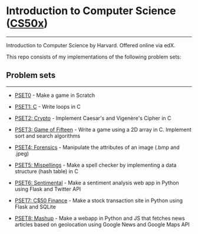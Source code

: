 # Introduction to Computer Science ([CS50x](https://www.edx.org/course/cs50s-introduction-computer-science-harvardx-cs50x))

---

Introduction to Computer Science by Harvard. Offered online via edX.

This repo consists of my implementations of the following problem sets: 

## Problem sets

---

* [PSET0](https://docs.cs50.net/2017/x/psets/0/pset0.html) - Make a game in Scratch

* [PSET1: C](https://docs.cs50.net/2017/x/psets/1/pset1.html) - Write loops in C

* [PSET2: Crypto](https://docs.cs50.net/2017/x/psets/2/pset2.html) - Implement Caesar's and Vigenère's Cipher in C

* [PSET3: Game of Fifteen](https://docs.cs50.net/2017/x/psets/3/pset3.html) - Write a game using a 2D array in C. Implement sort and search algorithms

* [PSET4: Forensics](https://docs.cs50.net/2017/x/psets/4/pset4.html) - Manipulate the attributes of an image (.bmp and .jpeg)

* [PSET5: Mispellings](https://docs.cs50.net/2017/x/psets/5/pset5.html) - Make a spell checker by implementing a data structure (hash table) in C

* [PSET6: Sentimental](https://docs.cs50.net/2017/x/psets/6/pset6.html) - Make a sentiment analysis web app in Python using Flask and Twitter API

* [PSET7: C$50 Finance](https://docs.cs50.net/2017/x/psets/7/pset7.html) - Make a stock transaction site in Python using Flask and SQLite

* [PSET8: Mashup](https://docs.cs50.net/2017/x/psets/8/pset8.html) - Make a webapp in Python and JS that fetches news articles based on geolocation using Google News and Google Maps API
